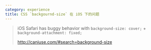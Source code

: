 ```yaml
---
category: experience
title: CSS `backgournd-size` 在 iOS 下的问题
---
```


> iOS Safari has buggy behavior with `background-size: cover;` + `background-attachment: fixed;`
> 
> <http://caniuse.com/#search=background-size>
